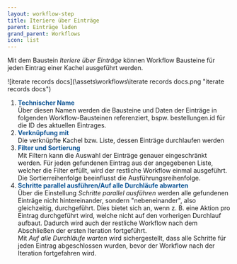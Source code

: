 ```yaml
---
layout: workflow-step
title: Iteriere über Einträge
parent: Einträge laden
grand_parent: Workflows
icon: list
---
```


Mit dem Baustein _Iteriere über Einträge_ können Workflow Bausteine für jeden Eintrag einer Kachel ausgeführt werden.

![iterate records docs](\assets\workflows\iterate records docs.png "iterate records docs")

1. <span style="color:#0b5394">**Technischer Name**</span>  
   Über diesen Namen werden die Bausteine und Daten der Einträge in folgenden Workflow-Bausteinen referenziert, bspw. bestellungen.id für die ID des aktuellen Eintrages.
2. <span style="color:#0b5394">**Verknüpfung mit**</span>  
   Die verknüpfte Kachel bzw. Liste, dessen Einträge durchlaufen werden
3. <span style="color:#0b5394">**Filter und Sortierung**</span>  
   Mit Filtern kann die Auswahl der Einträge genauer eingeschränkt werden. Für jeden gefundenen Eintrag aus der angegebenen Liste, welcher die Filter erfüllt, wird der restliche Workflow einmal ausgeführt.
   Die Sortierreihenfolge beeinflusst die Ausführungsreihenfolge.
4. <span style="color:#0b5394">**Schritte parallel ausführen/Auf alle Durchläufe abwarten**</span>  
   Über die Einstellung _Schritte parallel ausführen_ werden alle gefundenen Einträge nicht hintereinander,
   sondern "nebeneinander", also gleichzeitig, durchgeführt. Dies bietet sich an, wenn z. B. eine Aktion pro Eintrag durchgeführt wird, welche nicht auf den vorherigen Durchlauf aufbaut. Dadurch wird auch der restliche Workflow nach dem Abschließen der ersten Iteration fortgeführt.  
   Mit _Auf alle Durchläufe warten_ wird sichergestellt, dass alle Schritte für jeden Eintrag abgeschlossen wurden, bevor der Workflow nach der Iteration fortgefahren wird.
